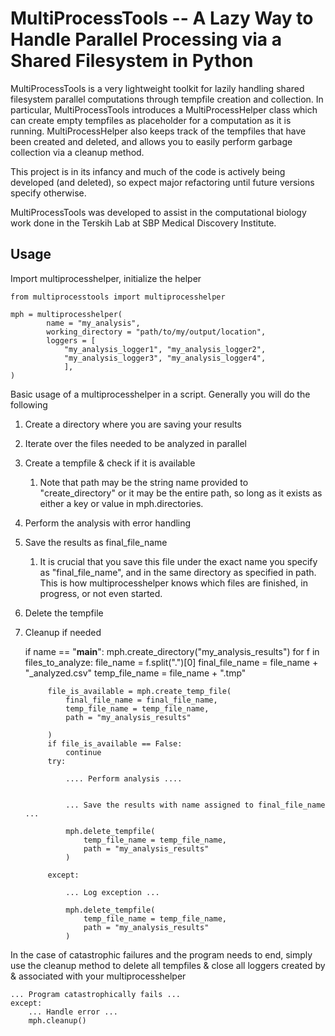 # MultiProcessTools -- A Lazy Way to Handle Parallel Processing via a Shared Filesystem in Python

MultiProcessTools is a very lightweight toolkit for lazily handling shared filesystem parallel computations through tempfile creation and collection. In particular, MultiProcessTools introduces a MultiProcessHelper class which can create empty tempfiles as placeholder for a computation as it is running. MultiProcessHelper also keeps track of the tempfiles that have been created and deleted, and allows you to easily perform garbage collection via a cleanup method.

This project is in its infancy and much of the code is actively being developed (and deleted), so expect major refactoring until future versions specify otherwise. 

MultiProcessTools was developed to assist in the computational biology work done in the Terskih Lab at SBP Medical Discovery Institute.


## Usage

Import multiprocesshelper, initialize the helper

    from multiprocesstools import multiprocesshelper

    mph = multiprocesshelper(
            name = "my_analysis",
            working_directory = "path/to/my/output/location",
            loggers = [
                "my_analysis_logger1", "my_analysis_logger2", 
                "my_analysis_logger3", "my_analysis_logger4", 
                ],
    )

Basic usage of a multiprocesshelper in a script. Generally you will do the following 
1) Create a directory where you are saving your results
2) Iterate over the files needed to be analyzed in parallel
3) Create a tempfile & check if it is available
   1) Note that path may be the string name provided to "create_directory" or it may be the entire path, so long as it exists as either a key or value in mph.directories.
4) Perform the analysis with error handling
5) Save the results as final_file_name
   1) It is crucial that you save this file under the exact name you specify as "final_file_name", and in the same directory as specified in path. This is how multiprocesshelper knows which files are finished, in progress, or not even started.
6) Delete the tempfile
7) Cleanup if needed

    if name == "__main__":
        mph.create_directory("my_analysis_results")
        for f in files_to_analyze:
            file_name = f.split(".")[0]
            final_file_name = file_name + "_analyzed.csv"
            temp_file_name = file_name + ".tmp"

            file_is_available = mph.create_temp_file(
                final_file_name = final_file_name,
                temp_file_name = temp_file_name,
                path = "my_analysis_results"

            )
            if file_is_available == False:
                continue
            try:

                .... Perform analysis ....


                ... Save the results with name assigned to final_file_name ...

                mph.delete_tempfile(
                    temp_file_name = temp_file_name,
                    path = "my_analysis_results"
                )
            
            except:

                ... Log exception ...
            
                mph.delete_tempfile(
                    temp_file_name = temp_file_name,
                    path = "my_analysis_results"
                )

In the case of catastrophic failures and the program needs to end, simply use the cleanup method to delete all tempfiles & close all loggers created by & associated with your multiprocesshelper

    ... Program catastrophically fails ...
    except:
        ... Handle error ...
        mph.cleanup()
